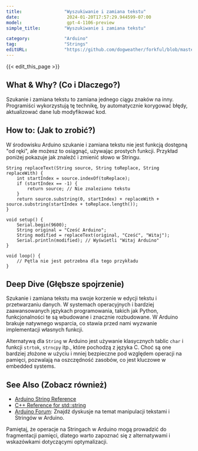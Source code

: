```yaml
---
title:                "Wyszukiwanie i zamiana tekstu"
date:                  2024-01-20T17:57:29.944599-07:00
model:                 gpt-4-1106-preview
simple_title:         "Wyszukiwanie i zamiana tekstu"

category:             "Arduino"
tag:                  "Strings"
editURL:              "https://github.com/dogweather/forkful/blob/master/content/pl/arduino/searching-and-replacing-text.md"
---
```


{{< edit_this_page >}}

## What & Why? (Co i Dlaczego?)
Szukanie i zamiana tekstu to zamiana jednego ciągu znaków na inny. Programiści wykorzystują tę technikę, by automatycznie korygować błędy, aktualizować dane lub modyfikować kod.

## How to: (Jak to zrobić?)
W środowisku Arduino szukanie i zamiana tekstu nie jest funkcją dostępną "od ręki", ale możesz to osiągnąć, używając prostych funkcji. Przykład poniżej pokazuje jak znaleźć i zmienić słowo w Stringu.

```Arduino
String replaceText(String source, String toReplace, String replaceWith) {
    int startIndex = source.indexOf(toReplace);
    if (startIndex == -1) {
        return source; // Nie znaleziono tekstu
    }
    return source.substring(0, startIndex) + replaceWith + source.substring(startIndex + toReplace.length());
}

void setup() {
    Serial.begin(9600);
    String original = "Cześć Arduino";
    String modified = replaceText(original, "Cześć", "Witaj");
    Serial.println(modified); // Wyświetli "Witaj Arduino"
}

void loop() {
    // Pętla nie jest potrzebna dla tego przykładu
}
```

## Deep Dive (Głębsze spojrzenie)
Szukanie i zamiana tekstu ma swoje korzenie w edycji tekstu i przetwarzaniu danych. W systemach operacyjnych i bardziej zaawansowanych językach programowania, takich jak Python, funkcjonalności te są wbudowane i znacznie rozbudowane. W Arduino brakuje natywnego wsparcia, co stawia przed nami wyzwanie implementacji własnych funkcji.

Alternatywą dla `String` w Arduino jest używanie klasycznych tablic `char` i funkcji `strtok`, `strncpy` itp., które pochodzą z języka C. Choć są one bardziej złożone w użyciu i mniej bezpieczne pod względem operacji na pamięci, pozwalają na oszczędność zasobów, co jest kluczowe w embedded systems.

## See Also (Zobacz również)
- [Arduino String Reference](https://www.arduino.cc/reference/en/language/variables/data-types/string/)
- [C++ Reference for std::string](https://en.cppreference.com/w/cpp/string/basic_string)
- [Arduino Forum](https://forum.arduino.cc/): Znajdź dyskusje na temat manipulacji tekstami i Stringów w Arduino.

Pamiętaj, że operacje na Stringach w Arduino mogą prowadzić do fragmentacji pamięci, dlatego warto zapoznać się z alternatywami i wskazówkami dotyczącymi optymalizacji.
